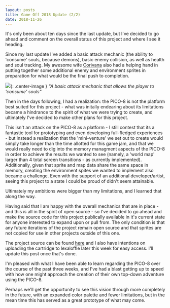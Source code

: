 ```yaml
---
layout: posts
title: Game Off 2018 Update (2/2)
date: 2018-11-26
---
```


It's only been about ten days since the last update, but I've decided to go ahead and comment on the overall status of this project
and where I see it heading.

Since my last update I've added a basic attack mechanic (the ability to 'consume' souls, because demons), basic enemy collision,
as well as health and soul tracking. My awesome wife [Corivana](https://github.com/corivana) also had a helping hand in putting together 
some additional enemy and environment sprites in preparation for what would be the final push to completion. 

![](https://chadramsey.github.io/assets/images/2018/akuma_damage_soul.gif){: .center-image }
*"A basic attack mechanic that allows the player to 'consume' souls"*

Then in the days following, I had a realization: the PICO-8 is not the platform best suited for this project - what was initally endearing about its limitations became 
a hindrance to the spirit of what we were trying to create, and ultimately I've decided to make other plans for this project.

This isn't an attack on the PICO-8 as a platform - I still contest that its a fantastic tool for prototyping and even developing full-fledged
experiences - but instead a realization that the 'mini-venture' we set out to create would simply take longer than the time allotted for this game jam,
and that we would really need to dig into the memory managment aspects of the PICO-8 in order to achieve the results we wanted to see (namely, a 'world map'
larger than 4 total screen transitions - as currently implemented). Additionally, given that sprite and map data share the same space in memory, creating the 
environment spites we wanted to implement also became a challenge. Even with the support of an additional developer/artist, seeing this project to a state I 
could be proud of didn't seem attainable. 

Ultimately my ambitions were bigger than my limitations, and I learned that along the way.

Having said that I am happy with the overall mechanics that are in place - and this *is* all in the spirit of open source - so I've decided to go ahead and make the
source code for this project publically available in it's current state for anyone interested to expand upon or pull from. The only condition is that any future 
iterations of the project remain open source and that sprites are not copied for use in other projects outside of this one.

The project source can be found [here](https://github.com/chadramsey/pico8-akuma) and I also have intentions on uploading the cartridge to lexaloffle later
this week for easy access. I'll update this post once that's done.

I'm pleased with what I have been able to learn regarding the PICO-8 over the course of the past three weeks, and I've had a blast getting up to 
speed with how one might approach the creation of their own top-down adventure using the PICO-8. 

Perhaps we'll get the opportunity to see this vision through more completely in the future, with an expanded color palette and fewer limitations, 
but in the mean time this has served as a great prototype of what may come.